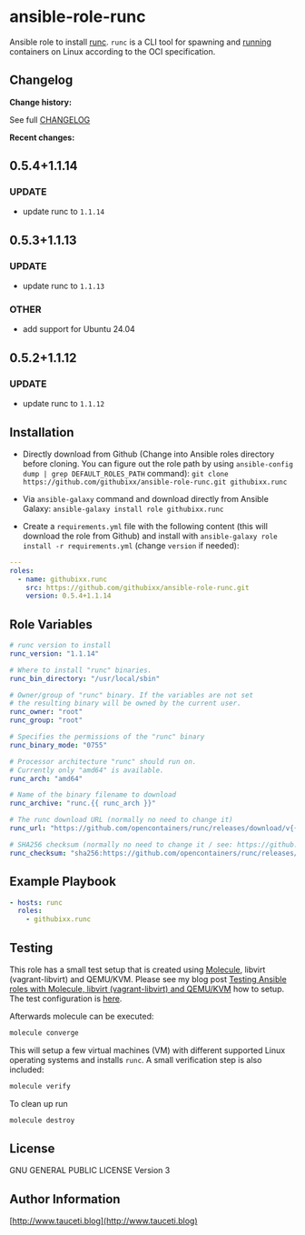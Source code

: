 # ansible-role-runc

Ansible role to install [runc](https://github.com/opencontainers/runc). `runc` is a CLI tool for spawning and [running](https://github.com/opencontainers/runc#using-runc) containers on Linux according to the OCI specification.

## Changelog

**Change history:**

See full [CHANGELOG](https://github.com/githubixx/ansible-role-runc/blob/master/CHANGELOG.md)

**Recent changes:**

## 0.5.4+1.1.14

### UPDATE

- update runc to `1.1.14`

## 0.5.3+1.1.13

### UPDATE

- update runc to `1.1.13`

### OTHER

- add support for Ubuntu 24.04

## 0.5.2+1.1.12

### UPDATE

- update runc to `1.1.12`

## Installation

- Directly download from Github (Change into Ansible roles directory before cloning. You can figure out the role path by using `ansible-config dump | grep DEFAULT_ROLES_PATH` command):
`git clone https://github.com/githubixx/ansible-role-runc.git githubixx.runc`

- Via `ansible-galaxy` command and download directly from Ansible Galaxy:
`ansible-galaxy install role githubixx.runc`

- Create a `requirements.yml` file with the following content (this will download the role from Github) and install with
`ansible-galaxy role install -r requirements.yml` (change `version` if needed):

```yaml
---
roles:
  - name: githubixx.runc
    src: https://github.com/githubixx/ansible-role-runc.git
    version: 0.5.4+1.1.14
```

## Role Variables

```yaml
# runc version to install
runc_version: "1.1.14"

# Where to install "runc" binaries.
runc_bin_directory: "/usr/local/sbin"

# Owner/group of "runc" binary. If the variables are not set
# the resulting binary will be owned by the current user.
runc_owner: "root"
runc_group: "root"

# Specifies the permissions of the "runc" binary
runc_binary_mode: "0755"

# Processor architecture "runc" should run on.
# Currently only "amd64" is available.
runc_arch: "amd64"

# Name of the binary filename to download
runc_archive: "runc.{{ runc_arch }}"

# The runc download URL (normally no need to change it)
runc_url: "https://github.com/opencontainers/runc/releases/download/v{{ runc_version }}/{{ runc_archive }}"

# SHA256 checksum (normally no need to change it / see: https://github.com/opencontainers/runc/releases)
runc_checksum: "sha256:https://github.com/opencontainers/runc/releases/download/v{{ runc_version }}/runc.sha256sum"
```

## Example Playbook

```yaml
- hosts: runc
  roles:
    - githubixx.runc
```

## Testing

This role has a small test setup that is created using [Molecule](https://github.com/ansible-community/molecule), libvirt (vagrant-libvirt) and QEMU/KVM. Please see my blog post [Testing Ansible roles with Molecule, libvirt (vagrant-libvirt) and QEMU/KVM](https://www.tauceti.blog/posts/testing-ansible-roles-with-molecule-libvirt-vagrant-qemu-kvm/) how to setup. The test configuration is [here](https://github.com/githubixx/ansible-role-runc/tree/master/molecule/default).

Afterwards molecule can be executed:

```bash
molecule converge
```

This will setup a few virtual machines (VM) with different supported Linux operating systems and installs `runc`. A small verification step is also included:

```bash
molecule verify
```

To clean up run

```bash
molecule destroy
```

## License

GNU GENERAL PUBLIC LICENSE Version 3

## Author Information

[http://www.tauceti.blog](http://www.tauceti.blog)
